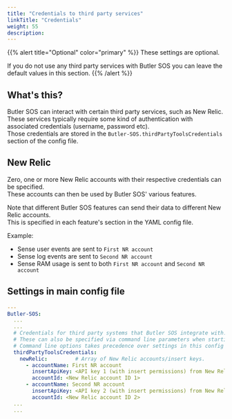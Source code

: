 ```yaml
---
title: "Credentials to third party services"
linkTitle: "Credentials"
weight: 55
description:
---
```


{{% alert title="Optional" color="primary" %}}
These settings are optional.

If you do not use any third party services with Butler SOS you can leave the default values in this section.
{{% /alert %}}

## What's this?

Butler SOS can interact with certain third party services, such as New Relic.  
These services typically require some kind of authentication with associated credentials (username, password etc).  
Those credentials are stored in the `Butler-SOS.thirdPartyToolsCredentials` section of the config file.

## New Relic

Zero, one or more New Relic accounts with their respective credentials can be specified.  
These accounts can then be used by Butler SOS' various features.

Note that different Butler SOS features can send their data to different New Relic accounts.  
This is specified in each feature's section in the YAML config file.

Example:

* Sense user events are sent to `First NR account`
* Sense log events are sent to `Second NR account`
* Sense RAM usage is sent to both `First NR account` and `Second NR account`

## Settings in main config file

```yaml
---
Butler-SOS:
  ...
  ...
  # Credentials for third party systems that Butler SOS integrate with.
  # These can also be specified via command line parameters when starting Butler SOS. 
  # Command line options takes precedence over settings in this config file.
  thirdPartyToolsCredentials:
    newRelic:         # Array of New Relic accounts/insert keys.
      - accountName: First NR account
        insertApiKey: <API key 1 (with insert permissions) from New Relic> 
        accountId: <New Relic account ID 1>
      - accountName: Second NR account
        insertApiKey: <API key 2 (with insert permissions) from New Relic> 
        accountId: <New Relic account ID 2>
  ...
  ...
```
